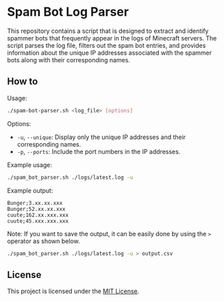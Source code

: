 # Spam Bot Log Parser
This repository contains a script that is designed to extract and identify spammer bots that frequently appear in the logs of Minecraft servers. The script parses the log file, filters out the spam bot entries, and provides information about the unique IP addresses associated with the spammer bots along with their corresponding names.

## How to
Usage:

```bash
./spam-bot-parser.sh <log_file> [options]
```

Options:

- `-u`, `--unique`: Display only the unique IP addresses and their corresponding names.
- `-p`, `--ports`: Include the port numbers in the IP addresses.

Example usage:

```bash
./spam_bot_parser.sh ./logs/latest.log -u
```

Example output:
```csv
Bunger;3.xx.xx.xxx
Bunger;52.xx.xx.xxx
cuute;162.xx.xxx.xxx
cuute;45.xxx.xxx.xxx
```

Note: If you want to save the output, it can be easily done by using the `>` operator as shown below.

```bash
./spam_bot_parser.sh ./logs/latest.log -u > output.csv
```

## License

This project is licensed under the [MIT License](LICENSE).
